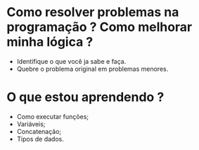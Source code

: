 # Como resolver problemas na programação ? Como melhorar minha lógica ?

 - Identifique o que você ja sabe e faça.
 - Quebre o problema original em problemas menores. 

# O que estou aprendendo ?

 - Como executar funções;
 - Variáveis;
 - Concatenação;
 - Tipos de dados.

